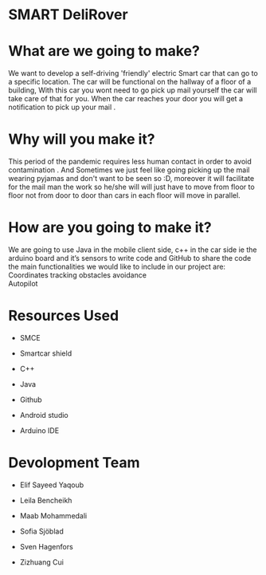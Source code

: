 # SMART DeliRover


# What are we going to make?



We want to develop a self-driving 'friendly' electric Smart car that can go to a specific location. The car will be functional on the hallway of a floor of a building, With this car you wont need to go pick up mail yourself the car will take care of that for you. When the car  reaches your door  you will get a  notification to pick up your mail  .


# Why will you make it?

This period of the pandemic requires less human contact in order to avoid contamination . And Sometimes we just feel like going picking up the mail wearing pyjamas and don't want to be seen so :D, moreover it will facilitate for the mail man the work so he/she will will just have to move from floor to floor not from door to door than cars in each floor will move in parallel. 

# How are you going to make it?

We are going to use Java in the mobile client side, c++ in the car side ie the arduino board and it’s sensors to write code and GitHub to share the code the main functionalities we would like to include in our project are:
Coordinates tracking
obstacles avoidance   
Autopilot

# Resources Used

- SMCE

- Smartcar shield

- C++

- Java

- Github

- Android studio

- Arduino IDE

# Devolopment Team

- Elif Sayeed Yaqoub

- Leila Bencheikh

- Maab Mohammedali

- Sofia Sjöblad

- Sven Hagenfors

- Zizhuang Cui

